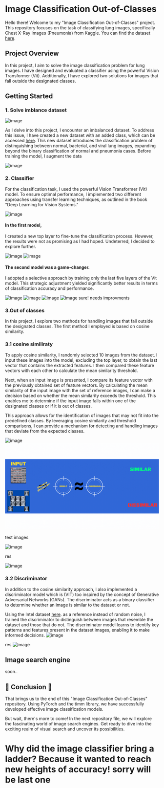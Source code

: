 # Image Classification Out-of-Classes

Hello there! Welcome to my "Image Classification Out-of-Classes" project. This repository focuses on the task of classifying lung images, specifically Chest X-Ray Images (Pneumonia) from Kaggle. You can find the dataset [here](https://www.kaggle.com/datasets/paultimothymooney/chest-xray-pneumonia).

## Project Overview

In this project, I aim to solve the image classification problem for lung images. I have designed and evaluated a classifier using the powerful Vision Transformer (Vit). Additionally, I have explored two solutions for images that fall outside the designated classes.

## Getting Started

### 1. Solve imblance dataset
![image](https://github.com/AhPro7/image-classification-out-of-classes/assets/39713678/014704d1-8316-49bd-a8a7-09c20e7e472f)

As I delve into this project, I encounter an imbalanced dataset. To address this issue, I have created a new dataset with an added class, which can be accessed [here](https://www.kaggle.com/datasets/ahmedhaytham/chest-xray-images-pneumonia-with-new-class). This new dataset introduces the classification problem of distinguishing between normal, bacterial, and viral lung images, expanding beyond the binary classification of normal and pneumonia cases. Before training the model, I augment the data

![image](https://github.com/AhPro7/image-classification-out-of-classes/assets/39713678/b48d2fcb-bb88-4d83-80ba-1f347ca5ad26)

### 2. Classifier
For the classification task, I used the powerful Vision Transformer  (Vit) model. To ensure optimal performance, I implemented two different approaches using transfer learning techniques, as outlined in the book "Deep Learning for Vision Systems."

![image](https://github.com/AhPro7/image-classification-out-of-classes/assets/39713678/51a59f2e-a7e8-431d-8f7e-ea4ee43edb44)

#### In the first model,
I created a new top layer to fine-tune the classification process. However, the results were not as promising as I had hoped. Undeterred, I decided to explore further.

![image](https://github.com/AhPro7/image-classification-out-of-classes/assets/39713678/05ec5961-4159-43a2-990d-ad114905b65a)
![image](https://github.com/AhPro7/image-classification-out-of-classes/assets/39713678/33918eb6-d364-4016-a50c-396daad7ce60)

#### The second model was a game-changer.
I adopted a selective approach by training only the last five layers of the Vit model. This strategic adjustment yielded significantly better results in terms of classification accuracy and performance.

![image](https://github.com/AhPro7/image-classification-out-of-classes/assets/39713678/4930344d-d943-4486-83e1-5a562d890089)
![image](https://github.com/AhPro7/image-classification-out-of-classes/assets/39713678/2fc328d5-6ace-4760-b023-caba7bd4c5a4)
![image](https://github.com/AhPro7/image-classification-out-of-classes/assets/39713678/d78b2127-7816-4123-8f0c-68d6e9fb18a0)
![image](https://github.com/AhPro7/image-classification-out-of-classes/assets/39713678/89e6b6dc-0874-4902-a02c-4b956c725433)
sure! needs improvments

### 3.Out of classes
In this project, I explore two methods for handling images that fall outside the designated classes. The first method I employed is based on cosine similarity.

### 3.1 cosine similiraty
To apply cosine similarity, I randomly selected 10 images from the dataset. I input these images into the model, excluding the top layer, to obtain the last vector that contains the extracted features. I then compared these feature vectors with each other to calculate the mean similarity threshold. <br/>

Next, when an input image is presented, I compare its feature vector with the previously obtained set of feature vectors. By calculating the mean similarity of the input image with the set of reference images, I can make a decision based on whether the mean similarity exceeds the threshold. This enables me to determine if the input image falls within one of the designated classes or if it is out of classes.<br/>

This approach allows for the identification of images that may not fit into the predefined classes. By leveraging cosine similarity and threshold comparisons, I can provide a mechanism for detecting and handling images that deviate from the expected classes.

![image](https://github.com/AhPro7/image-classification-out-of-classes/assets/39713678/51f8ee19-094d-4aec-96ac-a2974c9c00e7)
![](siml.gif)

test images

![image](https://github.com/AhPro7/image-classification-out-of-classes/assets/39713678/4fa3c8d3-8511-4e41-8030-3b7850e4702e)

res

![image](https://github.com/AhPro7/image-classification-out-of-classes/assets/39713678/1f8577a7-cb38-45eb-b138-2691b17595a3)

### 3.2 Discriminator
In addition to the cosine similarity approach, I also implemented a discriminator model which is (VIT) too inspired by the concept of Generative Adversarial Networks (GANs). The discriminator acts as a binary classifier to determine whether an image is similar to the dataset or not.

Using the Intel dataset [here](https://www.kaggle.com/datasets/puneet6060/intel-image-classification). as a reference instead of random noise, I trained the discriminator to distinguish between images that resemble the dataset and those that do not. The discriminator model learns to identify key patterns and features present in the dataset images, enabling it to make informed decisions.
![image](https://github.com/AhPro7/image-classification-out-of-classes/assets/39713678/3d321f8b-b523-464c-bc47-415b40f1b62e)

res
![image](https://github.com/AhPro7/image-classification-out-of-classes/assets/39713678/da4d672d-4895-467b-b013-f903a9ffb7fe)

## Image search engine
soon..

## 🎉 Conclusion 🎉

That brings us to the end of this "Image Classification Out-of-Classes" repository. Using PyTorch and the timm library, we have successfully developed effective image classification models.

But wait, there's more to come! In the next repository file, we will explore the fascinating world of image search engines. Get ready to dive into the exciting realm of visual search and uncover its possibilities.


 # Why did the image classifier bring a ladder? Because it wanted to reach new heights of accuracy! **sorry will be last one**




